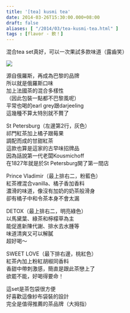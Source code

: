 ```yaml
---
title: '[tea] kusmi tea'
date: 2014-03-26T15:30:00.000+08:00
draft: false
aliases: [ "/2014/03/tea-kusmi-tea.html" ]
tags : [flavor - 飲！]
---
```


混合tea set真好，可以一次果試多款味道（露齒笑）  

[![](https://1.bp.blogspot.com/-rp1ZHX9Ma-4/XDCyZPJJggI/AAAAAAAAEQw/ChWyCw1Fjf8oOJiTBe7H-nmC6-R8o4RngCLcBGAs/s640/72.jpg)](https://1.bp.blogspot.com/-rp1ZHX9Ma-4/XDCyZPJJggI/AAAAAAAAEQw/ChWyCw1Fjf8oOJiTBe7H-nmC6-R8o4RngCLcBGAs/s1600/72.jpg)

源自俄羅斯，再成為巴黎的品牌  
所以就是俄羅斯口味  
加上法國茶的混合多樣性  
（因此包裝一點都不巴黎風呢）  
平常也喝的earl grey跟darjeeling  
這幾種不算太特別就不贅了  
  
St Petersburg（左邊第2行，灰色）  
祁門紅茶加上橘子跟莓果  
調配而成的甘甜紅茶  
這款也算是這家的古早味招牌品  
因為話說第一代老闆Kousmichoff  
在1827年就是於St Petersburg開了第一間店  
  
Prince Vladimir（最上排右二，粉藍色）  
紅茶裡混合vanilla、橘子香加香料  
濃滑的味道，像沒有加奶的奶茶般滑身  
卻有橘子中和令茶本身不會太漏  
  
DETOX（最上排右二，明亮綠色）  
以馬黛葉、綠茶和檸檬草為主  
能促進新陳代謝、排水去水腫等  
味道清爽又可以解膩  
超好喝～  
  
SWEET LOVE（最下排右邊，桃紅色）  
紅茶內加上粉紅胡椒同香料  
香甜中帶刺激感，簡直是跟此茶戀上了  
欲罷不能，好喝得要命！  
  
這set是茶包袋很方便  
好喜歡這像紗布袋裝的設計  
完全是值得推薦的茶品牌（大拇指）